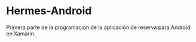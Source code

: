 # Hermes-Android
Primera parte de la programacion de la aplicación de reserva para Android en Xamarin.
